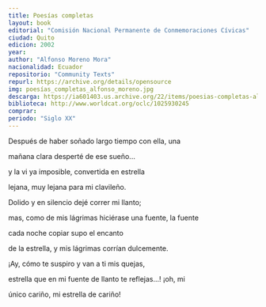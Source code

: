 ```yaml
---
title: Poesías completas 
layout: book
editorial: "Comisión Nacional Permanente de Conmemoraciones Cívicas"
ciudad: Quito
edicion: 2002
year: 
author: "Alfonso Moreno Mora"
nacionalidad: Ecuador
repositorio: "Community Texts"
repurl: https://archive.org/details/opensource
img: poesías_completas_alfonso_moreno.jpg
descarga: https://ia601403.us.archive.org/22/items/poesias-completas-alfonso-moreno-mora/Poes%C3%ADas%20Completas%20-%20Alfonso%20Moreno%20Mora.pdf
biblioteca: http://www.worldcat.org/oclc/1025930245
comprar: 
periodo: "Siglo XX"
---
```

 

Después de haber soñado largo tiempo con ella, una
 
mañana clara desperté de ese sueño...
 
y la vi ya imposible, convertida en estrella
 
lejana, muy lejana para mi clavileño.
 
Dolido y en silencio dejé correr mi llanto;
 
mas, como de mis lágrimas hiciérase una fuente, la fuente
 
cada noche copiar supo el encanto
 
de la estrella, y mis lágrimas corrían dulcemente.
 
¡Ay, cómo te suspiro y van a ti mis quejas,
 
estrella que en mi fuente de llanto te reflejas...! ¡oh, mi
 
único cariño, mi estrella de cariño!
